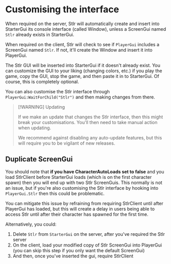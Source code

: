 # Customising the interface

When required on the server, Stlr will automatically create and insert into StarterGui its console interface (called Window), unless a ScreenGui named `Stlr` already exists in StarterGui.

When required on the client, Stlr will check to see if `PlayerGui` includes a ScreenGui named `Stlr`. If not, it'll create the Window and insert it into PlayerGui.

The Stlr GUI will be inserted into StarterGui if it doesn't already exist. You can customize the GUI to your liking (changing colors, etc.) if you play the game, copy the GUI, stop the game, and then paste it in to StarterGui. Of course, this is completely optional.

You can also customise the Stlr interface through `PlayerGui:WaitForChild("Stlr")` and then making changes from there.

> [!WARNING] Updating
> 
> If we make an update that changes the Stlr interface, then this might break your customisations. You'll then need to take manual action when updating.
> 
> We recommend against disabling any auto-update features, but this will require you to be vigilant of new releases.

## Duplicate ScreenGui

You should note that **if you have CharacterAutoLoads set to false** and you load StlrClient before StarterGui loads (which is on the first character spawn) then you will end up with two Stlr ScreenGuis. This normally is not an issue, but if you're also customising the Stlr interface by hooking into `PlayerGui.Stlr` then this could be problematic.

You can mitigate this issue by refraining from requiring StlrClient until after PlayerGui has loaded, but this will create a delay in users being able to access Stlr until after their character has spawned for the first time.

Alternatively, you could:

1. Delete `Stlr` from `StarterGui` on the server, after you've required the Stlr server
2. On the client, load your modified copy of Stlr ScreenGui into PlayerGui (you can skip this step if you only want the default ScreenGui)
3. And then, once you've inserted the gui, require StlrClient
